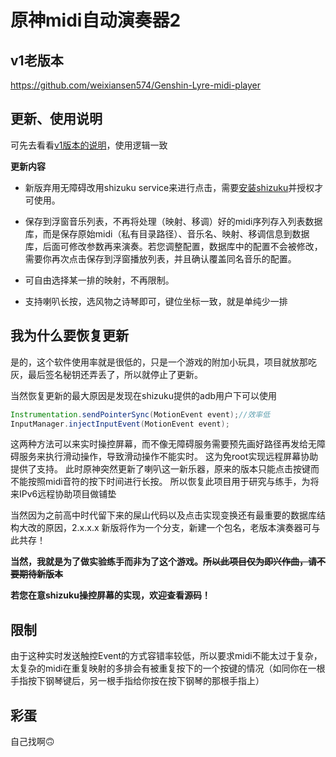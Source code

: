 # 原神midi自动演奏器2
## v1老版本

https://github.com/weixiansen574/Genshin-Lyre-midi-player

## 更新、使用说明

可先去看看[v1版本的说明](https://github.com/weixiansen574/Genshin-Lyre-midi-player)，使用逻辑一致

**更新内容**

- 新版弃用无障碍改用shizuku service来进行点击，需要[安装shizuku](https://shizuku.rikka.app/zh-hans/download/)并授权才可使用。

- 保存到浮窗音乐列表，不再将处理（映射、移调）好的midi序列存入列表数据库，而是保存原始midi（私有目录路径）、音乐名、映射、移调信息到数据库，后面可修改参数再来演奏。若您调整配置，数据库中的配置不会被修改，需要你再次点击保存到浮窗播放列表，并且确认覆盖同名音乐的配置。
- 可自由选择某一排的映射，不再限制。
- 支持喇叭长按，选风物之诗琴即可，键位坐标一致，就是单纯少一排

## 我为什么要恢复更新

是的，这个软件使用率就是很低的，只是一个游戏的附加小玩具，项目就放那吃灰，最后签名秘钥还弄丢了，所以就停止了更新。

当然恢复更新的最大原因是发现在shizuku提供的adb用户下可以使用

``` java
Instrumentation.sendPointerSync(MotionEvent event);//效率低
InputManager.injectInputEvent(MotionEvent event);
```

这两种方法可以来实时操控屏幕，而不像无障碍服务需要预先画好路径再发给无障碍服务来执行滑动操作，导致滑动操作不能实时。
这为免root实现远程屏幕协助提供了支持。
此时原神突然更新了喇叭这一新乐器，原来的版本只能点击按键而不能按照midi音符的按下时间进行长按。
所以恢复此项目用于研究与练手，为将来IPv6远程协助项目做铺垫

当然因为之前高中时代留下来的屎山代码以及点击实现变换还有最重要的数据库结构大改的原因，2.x.x.x 新版将作为一个分支，新建一个包名，老版本演奏器可与此共存！

**当然，我就是为了做实验练手而非为了这个游戏。~~所以此项目仅为即兴作曲，请不要期待新版本~~**

**若您在意shizuku操控屏幕的实现，欢迎查看源码！**

## 限制

由于这种实时发送触控Event的方式容错率较低，所以要求midi不能太过于复杂，太复杂的midi在重复映射的多排会有被重复按下的一个按键的情况（如同你在一根手指按下钢琴键后，另一根手指给你按在按下钢琴的那根手指上）

## 彩蛋

自己找啊🙃